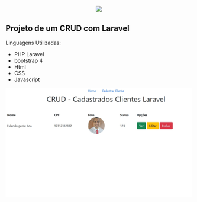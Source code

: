 <p align="center"><a href="https://laravel.com" target="_blank"><img src="https://raw.githubusercontent.com/laravel/art/master/logo-lockup/5%20SVG/2%20CMYK/1%20Full%20Color/laravel-logolockup-cmyk-red.svg" width="400"></a></p>

## Projeto de um CRUD com Laravel
Linguagens Utilizadas:
- PHP Laravel
- bootstrap 4
- Html
- CSS
- Javascript

<img src="CRUD-LARAVEL.jpg">
